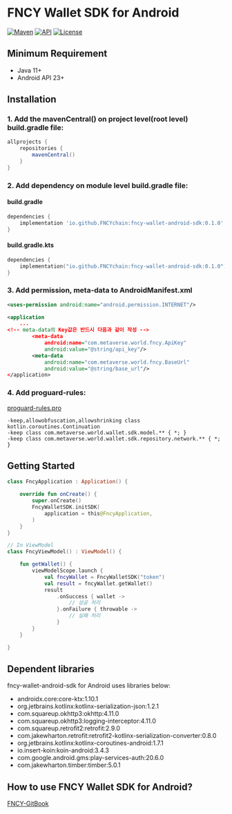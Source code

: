 # FNCY Wallet SDK for Android
[![Maven](https://img.shields.io/badge/0.1.2-version?label=maven&color=%23C71A36)](https://central.sonatype.com/artifact/io.github.FNCYchain/fncy-wallet-android-sdk/0.1.0/overview)
[![API](https://img.shields.io/badge/API-23%2B-brightgreen.svg?style=flat)](https://android-arsenal.com/api?level=23)
[![License](https://img.shields.io/badge/License-Apache_2.0-blue.svg)](https://opensource.org/licenses/Apache-2.0)




## Minimum Requirement
- Java 11+
- Android API 23+


## Installation

### 1. Add the mavenCentral() on project level(root level) build.gradle file:
``` gradle
allprojects {
    repositories {
        mavenCentral()
    }
}
```

### 2. Add dependency on module level build.gradle file:

#### build.gradle
``` groovy
dependencies {
    implementation 'io.github.FNCYchain:fncy-wallet-android-sdk:0.1.0'
}
```

#### build.gradle.kts
``` kotlin dsl
dependencies {
    implementation("io.github.FNCYchain:fncy-wallet-android-sdk:0.1.0")
}
```

### 3. Add permission, meta-data to AndroidManifest.xml
``` xml
<uses-permission android:name="android.permission.INTERNET"/>

<application
    ...
<!-- meta-data의 Key값은 반드시 다음과 같이 작성 -->
        <meta-data
            android:name="com.metaverse.world.fncy.ApiKey"
            android:value="@string/api_key"/>
        <meta-data
            android:name="com.metaverse.world.fncy.BaseUrl"
            android:value="@string/base_url"/>
</application>
```

### 4. Add proguard-rules:
[proguard-rules.pro](https://github.com/FNCYchain/fncy-wallet-android-sdk/blob/main/app/proguard-rules.pro)
```
-keep,allowobfuscation,allowshrinking class kotlin.coroutines.Continuation
-keep class com.metaverse.world.wallet.sdk.model.** { *; }
-keep class com.metaverse.world.wallet.sdk.repository.network.** { *; }
```

## Getting Started

``` kotlin
class FncyApplication : Application() {

    override fun onCreate() {
        super.onCreate()
        FncyWalletSDK.initSDK(
            application = this@FncyApplication,
        )
    }
}
```

``` kotlin
// In ViewModel
class FncyViewModel() : ViewModel() {

    fun getWallet() {
        viewModelScope.launch {
            val fncyWallet = FncyWalletSDK("token")
            val result = fncyWallet.getWallet()
            result
                .onSuccess { wallet ->
                    // 성공 처리
                }.onFailure { throwable ->
                    // 실패 처리
                }
        }
    }

} 
```

## Dependent libraries
fncy-wallet-android-sdk for Android uses libraries below:

- androidx.core:core-ktx:1.10.1
- org.jetbrains.kotlinx:kotlinx-serialization-json:1.2.1
- com.squareup.okhttp3:okhttp:4.11.0
- com.squareup.okhttp3:logging-interceptor:4.11.0
- com.squareup.retrofit2:retrofit:2.9.0
- com.jakewharton.retrofit:retrofit2-kotlinx-serialization-converter:0.8.0
- org.jetbrains.kotlinx:kotlinx-coroutines-android:1.7.1
- io.insert-koin:koin-android:3.4.3
- com.google.android.gms:play-services-auth:20.6.0
- com.jakewharton.timber:timber:5.0.1



## How to use FNCY Wallet SDK for Android?
[FNCY-GitBook](https://app.gitbook.com/o/sxbvsaQu6S0zvfR1DBLL/s/rtEQIDnbkvSB2krcokD0/~/changes/173/for-developers/fncy-mobile-app/fncy-wallet-sdk/android)

<!--## License

fncy-wallet-android-sdk is released under the Apache 2.0 license. <a href="https://github.com/FNCYchain/fncy-wallet-android-sdk/blob/main/LICENSE">See LICENSE</a> for details.-->
